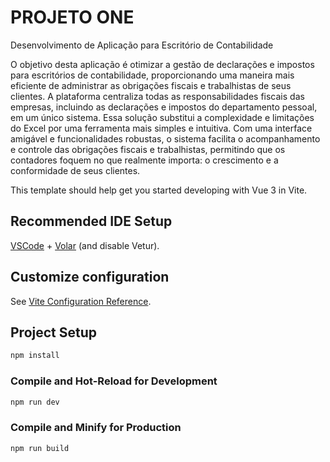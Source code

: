 # PROJETO ONE

Desenvolvimento de Aplicação para Escritório de Contabilidade

O objetivo desta aplicação é otimizar a gestão de declarações e impostos para escritórios de contabilidade, proporcionando uma maneira mais eficiente de administrar as obrigações fiscais e trabalhistas de seus clientes. A plataforma centraliza todas as responsabilidades fiscais das empresas, incluindo as declarações e impostos do departamento pessoal, em um único sistema. Essa solução substitui a complexidade e limitações do Excel por uma ferramenta mais simples e intuitiva. Com uma interface amigável e funcionalidades robustas, o sistema facilita o acompanhamento e controle das obrigações fiscais e trabalhistas, permitindo que os contadores foquem no que realmente importa: o crescimento e a conformidade de seus clientes.


This template should help get you started developing with Vue 3 in Vite.

## Recommended IDE Setup

[VSCode](https://code.visualstudio.com/) + [Volar](https://marketplace.visualstudio.com/items?itemName=Vue.volar) (and disable Vetur).

## Customize configuration

See [Vite Configuration Reference](https://vitejs.dev/config/).

## Project Setup

```sh
npm install
```

### Compile and Hot-Reload for Development

```sh
npm run dev
```

### Compile and Minify for Production

```sh
npm run build
```
